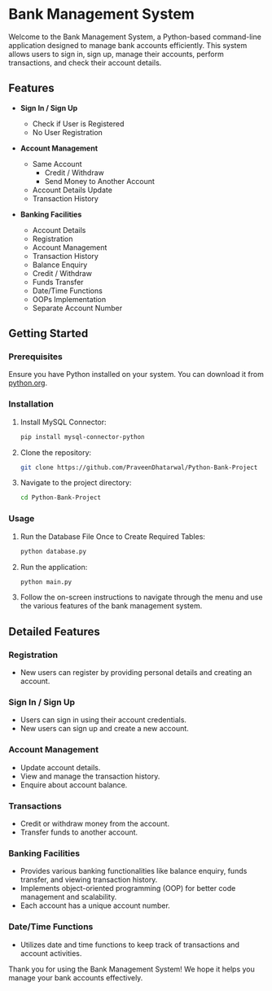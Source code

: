 # Bank Management System

Welcome to the Bank Management System, a Python-based command-line application designed to manage bank accounts efficiently. This system allows users to sign in, sign up, manage their accounts, perform transactions, and check their account details.

## Features

- **Sign In / Sign Up**
  - Check if User is Registered
  - No User Registration

- **Account Management**
  - Same Account
    - Credit / Withdraw
    - Send Money to Another Account
  - Account Details Update
  - Transaction History

- **Banking Facilities**
  - Account Details
  - Registration
  - Account Management
  - Transaction History
  - Balance Enquiry
  - Credit / Withdraw
  - Funds Transfer
  - Date/Time Functions
  - OOPs Implementation
  - Separate Account Number

## Getting Started

### Prerequisites

Ensure you have Python installed on your system. You can download it from [python.org](https://www.python.org/downloads/).

### Installation
1. Install MySQL Connector:
    ```bash
    pip install mysql-connector-python
    ```
2. Clone the repository:
    ```bash
    git clone https://github.com/PraveenDhatarwal/Python-Bank-Project
    ```
3. Navigate to the project directory:
    ```bash
    cd Python-Bank-Project
    ```

### Usage
1. Run the Database File Once to Create Required Tables:
    ```bash
    python database.py
    ```
2. Run the application:
    ```bash
    python main.py
    ```
3. Follow the on-screen instructions to navigate through the menu and use the various features of the bank management system.

## Detailed Features

### Registration

- New users can register by providing personal details and creating an account.

### Sign In / Sign Up

- Users can sign in using their account credentials.
- New users can sign up and create a new account.

### Account Management

- Update account details.
- View and manage the transaction history.
- Enquire about account balance.

### Transactions

- Credit or withdraw money from the account.
- Transfer funds to another account.

### Banking Facilities

- Provides various banking functionalities like balance enquiry, funds transfer, and viewing transaction history.
- Implements object-oriented programming (OOP) for better code management and scalability.
- Each account has a unique account number.

### Date/Time Functions

- Utilizes date and time functions to keep track of transactions and account activities.



Thank you for using the Bank Management System! We hope it helps you manage your bank accounts effectively.
